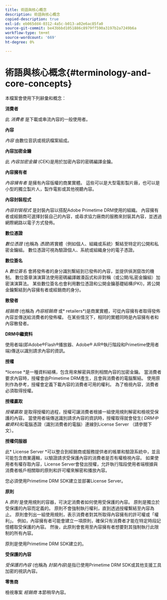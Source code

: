 ```yaml
---
title: 術語與核心概念
description: 術語與核心概念
copied-description: true
exl-id: eb065dd4-0312-4a5c-b013-a02e6ac85fa0
source-git-commit: be43bbbd1051886c8979ff590a3197b2a7249b6a
workflow-type: tm+mt
source-wordcount: '669'
ht-degree: 0%

---
```


# 術語與核心概念{#terminology-and-core-concepts}

本檔案會使用下列辭彙和概念：

**消費者**

此 *消費者* 是下載或串流內容的一般使用者。

**內容**

*內容* 由數位音訊或視訊檔案組成。

**內容加密金鑰**

此 *內容加密金鑰* (CEK)是用於加密內容的密碼編譯金鑰。

**內容擁有者**

*內容擁有者* 是擁有內容版權的商業實體。 這些可以是大型電影製片廠，也可以是小型的獨立製片人，製作電影或其他視聽內容。

**內容封裝程式**

*內容封裝程式* 是封裝內容以搭配Adobe Primetime DRM使用的組織。 內容擁有者或經銷商可選擇封裝自己的內容，或尋求協力廠商的服務來封裝其內容，並透過網際網路以電子方式發佈。

**數位憑證**

*數位憑證* (也稱為 *憑證*)將實體（例如個人、組織或系統）繫結至特定的公開和私密金鑰組。 數位憑證可視為驗證個人、系統或組織身分的電子憑證。

**數位簽名**

A *數位簽名* 會將發佈者的身分識別繫結到已發佈的內容，並提供偵測竄改的機制。 數位簽章演演算法使用密碼編譯雜湊函式和非對稱（或公開/私密金鑰組）加密演演算法。 某些數位簽名也會利用數位憑證和公開金鑰基礎結構(PKI)，將公開金鑰繫結到內容擁有者或經銷商的身分。

**散發者**

*經銷商* (也稱為 *內容經銷商* 或* retailers*)是商業實體，可從內容擁有者取得發佈內容並傳送給消費者的發佈權。 在某些情況下，相同的實體同時是內容擁有者和內容散發者。

**DRM中繼資料**

使用者端(即Adobe®Flash®播放器、Adobe® AIR®執行階段和Primetime使用者端)傳送以識別請求內容的資訊。

**授權**

*license *是一種資料結構，包含用來解密與原則相關內容的加密金鑰。 當消費者要求內容時，授權會由Primetime DRM產生，且會與消費者的電腦繫結。 使用原則作為參考，授權會定義下載內容的消費者可用的權利。 為了檢視內容，消費者必須取得授權。

**授權贏取**

*授權贏取* 是取得授權的過程，授權可讓消費者根據一組使用規則解密和檢視受保護的內容。 當使用者端傳送識別請求內容的資訊時，授權取得就會發生( *DRM中繼資料*)和電腦憑證（識別消費者的電腦）連線到License Server （請參閱下文）。

**授權伺服器**

此* License Server *可以整合到經銷商或服務提供者的帳單和驗證系統中，並且可能包含商業邏輯，以驗證請求受保護內容的消費者是否有權檢視內容。 如果使用者有權存取內容，License Server會發出授權，允許執行階段使用者端根據與消費者帳戶相關聯的原則和許可權來解密和播放內容。

您必須使用Primetime DRM SDK建立並部署License Server。

**原則**

A *原則* 是使用規則的容器，可決定消費者如何使用受保護的內容。 原則是獨立於受保護的內容而定義的。 原則不會強制執行權利，直到透過授權繫結至內容為止。 原則會列出一組使用規則，表示消費者對其所取得內容擁有的許可權或「權利」。 例如，內容擁有者可能會建立一項原則，確保只有消費者才能在特定時段記憶體取受保護的內容。 然後，此原則會套用至內容擁有者想要對其強制執行此限制的所有內容。

原則是使用Primetime DRM SDK建立的。

**受保護的內容**

*受保護的內容* (也稱為 *封裝內容*)是指已使用Primetime DRM SDK或其他支援工具加密的視訊內容。

**零售商**

檢視專案 *經銷商* 本節稍早內容。
